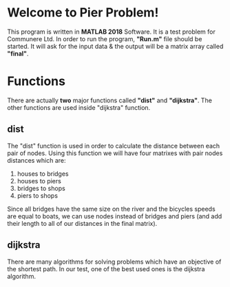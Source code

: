 # Welcome to Pier Problem!

This program is written in **MATLAB 2018** Software. It is a test problem for Communere Ltd.
In order to run the program, **"Run.m"** file should be started. It will ask for the input data & the output will be a matrix array called **"final"**.


# Functions

There are actually **two** major functions called **"dist"** and **"dijkstra"**. The other functions are used inside "dijkstra" function.

## dist

The "dist" function is used in order to calculate the distance between each pair of nodes. Using this function we will have four matrixes with pair nodes distances which are: 
1. houses to bridges
2. houses to piers
3. bridges to shops
4. piers to shops

Since all bridges have the same size on the river and the bicycles speeds are equal to boats, we can use nodes instead of bridges and piers (and add their length to all of our distances in the final matrix). 

## dijkstra

There are many algorithms for solving problems which have an objective of the shortest path. In our test, one of the best used ones is the dijkstra algorithm.
